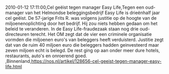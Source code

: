 2010-01-12 17:11:00,Cel geëist tegen manager Easy Life,Tegen een oud-manager van het Helmondse beleggingsbedrijf Easy Life is drieënhalf jaar cel geëist. De 57-jarige Frits R. was volgens justitie op de hoogte van de miljoenenoplichting door het bedrijf. Hij zou niets hebben gedaan om het beleid te veranderen. In de Easy Life-fraudezaak staan nog drie oud-directeuren terecht. Het OM zegt dat de vier een criminele organisatie vormden die miljoenen euro's van beleggers heeft verduisterd. Justitie zegt dat van de ruim 40 miljoen euro die beleggers hadden geinvesteerd maar zeven miljoen echt is belegd. De rest ging op aan onder meer dure hotels, restaurants, auto's en onroerend goed. ,Binnenland,https://nos.nl/artikel/128656-cel-geeist-tegen-manager-easy-life.html